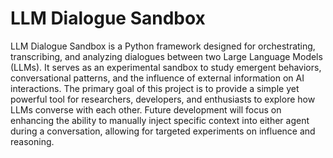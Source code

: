 # LLM Dialogue Sandbox
LLM Dialogue Sandbox is a Python framework designed for orchestrating, transcribing, and analyzing dialogues between two Large Language Models (LLMs). It serves as an experimental sandbox to study emergent behaviors, conversational patterns, and the influence of external information on AI interactions.  The primary goal of this project is to provide a simple yet powerful tool for researchers, developers, and enthusiasts to explore how LLMs converse with each other. Future development will focus on enhancing the ability to manually inject specific context into either agent during a conversation, allowing for targeted experiments on influence and reasoning.
